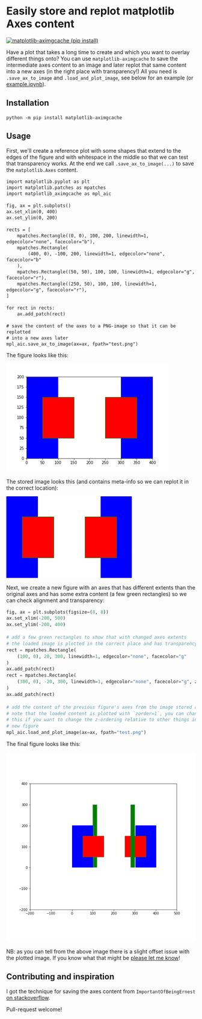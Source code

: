# Easily store and replot matplotlib Axes content

[![matplotlib-aximgcache (pip install)](https://github.com/leifdenby/matplotlib-aximgcache/actions/workflows/python-package-pip.yml/badge.svg)](https://github.com/leifdenby/matplotlib-aximgcache/actions/workflows/python-package-pip.yml)

Have a plot that takes a long time to create and which you want to overlay
different things onto? You can use `matplotlib-aximgcache` to save the
intermediate axes content to an image and later replot that same content into a
new axes (in the right place with transparency!) All you need is
`.save_ax_to_image` and `.load_and_plot_image`, see below for an example (or
[example.ipynb](example.ipynb)).


## Installation

```
python -m pip install matplotlib-aximgcache
```

## Usage

First, we'll create a reference plot with some shapes that extend to the edges
of the figure and with whitespace in the middle so that we can test that
transparency works. At the end we call `.save_ax_to_image(...)` to save the
`matplotlib.Axes` content.

```python3
import matplotlib.pyplot as plt
import matplotlib.patches as mpatches
import matplotlib_aximgcache as mpl_aic

fig, ax = plt.subplots()
ax.set_xlim(0, 400)
ax.set_ylim(0, 200)

rects = [
    mpatches.Rectangle((0, 0), 100, 200, linewidth=1, edgecolor="none", facecolor="b"),
    mpatches.Rectangle(
        (400, 0), -100, 200, linewidth=1, edgecolor="none", facecolor="b"
    ),
    mpatches.Rectangle((50, 50), 100, 100, linewidth=1, edgecolor="g", facecolor="r"),
    mpatches.Rectangle((250, 50), 100, 100, linewidth=1, edgecolor="g", facecolor="r"),
]

for rect in rects:
    ax.add_patch(rect)

# save the content of the axes to a PNG-image so that it can be replotted
# into a new axes later
mpl_aic.save_ax_to_image(ax=ax, fpath="test.png")
```

The figure looks like this:

![](initial.png)

The stored image looks this (and contains meta-info so we can replot it in the
correct location):

![](test.png)


Next, we create a new figure with an axes that has different extents than the
original axes and has some extra content (a few green rectangles) so we can
check alignment and transparency:

```python
fig, ax = plt.subplots(figsize=(8, 8))
ax.set_xlim(-200, 500)
ax.set_ylim(-200, 400)

# add a few green rectangles to show that with changed axes extents
# the loaded image is plotted in the correct place and has transparency
rect = mpatches.Rectangle(
    (100, 0), 20, 300, linewidth=1, edgecolor="none", facecolor="g"
)
ax.add_patch(rect)
rect = mpatches.Rectangle(
    (300, 0), -20, 300, linewidth=1, edgecolor="none", facecolor="g", zorder=2
)
ax.add_patch(rect)

# add the content of the previous figure's axes from the image stored above
# note that the loaded content is plotted with `zorder=1`, you can change
# this if you want to change the z-ordering relative to other things in your
# new figure
mpl_aic.load_and_plot_image(ax=ax, fpath="test.png")
```

The final figure looks like this:

![](final.png)

NB: as you can tell from the above image there is a slight offset issue with
the plotted image. If you know what that might be [please let me
know](https://github.com/leifdenby/matplotlib-aximgcache/issues/new/choose)!


## Contributing and inspiration

I got the technique for saving the axes content from `ImportantOfBeingErnest`
[on stackoverflow](https://stackoverflow.com/a/43099136/271776).

Pull-request welcome!
